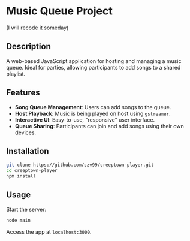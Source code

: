 # Music Queue Project
(I will recode it someday)
## Description
A web-based JavaScript application for hosting and managing a music queue. Ideal for parties, allowing participants to add songs to a shared playlist. 

## Features
- **Song Queue Management**: Users can add songs to the queue.
- **Host Playback**: Music is being played on host using `gstreamer`.
- **Interactive UI**: Easy-to-use, "responsive" user interface.
- **Queue Sharing**: Participants can join and add songs using their own devices.

## Installation
```bash
git clone https://github.com/szv99/creeptown-player.git
cd creeptown-player
npm install
```

## Usage
Start the server:
```bash
node main
```
Access the app at `localhost:3000`.
